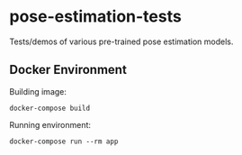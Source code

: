 # pose-estimation-tests
Tests/demos of various pre-trained pose estimation models.

## Docker Environment
Building image:
```
docker-compose build
```

Running environment:
```
docker-compose run --rm app
```
